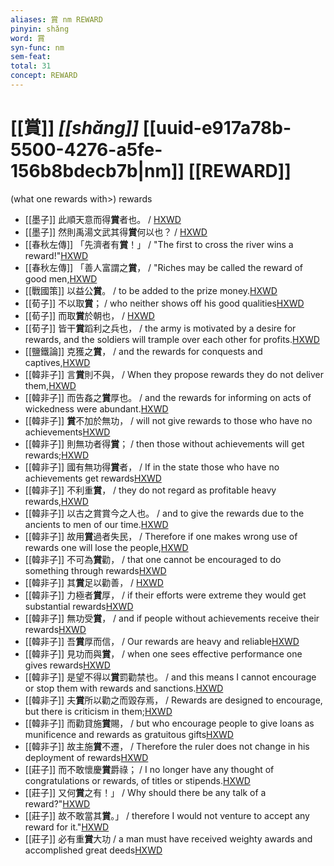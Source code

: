 ```yaml
---
aliases: 賞 nm REWARD
pinyin: shǎng
word: 賞
syn-func: nm
sem-feat: 
total: 31
concept: REWARD 
---
```

# [[賞]] *[[shǎng]]*  [[uuid-e917a78b-5500-4276-a5fe-156b8bdecb7b|nm]] [[REWARD]]
(what one rewards with>) rewards
 - [[墨子]] 此順天意而得**賞**者也。
                     / [HXWD](https://hxwd.org/textview.html?location=CH1a0938_CHANT_007-5a.17)
 - [[墨子]] 然則禹湯文武其得**賞**何以也？
                     / [HXWD](https://hxwd.org/textview.html?location=CH1a0938_CHANT_007-5a.20)
 - [[春秋左傳]] 「先濟者有**賞**！」 / "The first to cross the river wins a reward!"[HXWD](https://hxwd.org/textview.html?location=KR1e0001_tls_007-238a.45)
 - [[春秋左傳]] 「善人富謂之**賞**， / "Riches may be called the reward of good men,[HXWD](https://hxwd.org/textview.html?location=KR1e0001_tls_009-718a.38)
 - [[戰國策]] 以益公**賞**。 / to be added to the prize money.[HXWD](https://hxwd.org/textview.html?location=KR2e0003_tls_066-1a.18)
 - [[荀子]] 不以取**賞**；
                     / who neither shows off his good qualities[HXWD](https://hxwd.org/textview.html?location=KR3a0002_tls_003-11a.22)
 - [[荀子]] 而取**賞**於朝也，
                     / [HXWD](https://hxwd.org/textview.html?location=KR3a0002_tls_009-14a.14)
 - [[荀子]] 皆干**賞**蹈利之兵也， / the army is motivated by a desire for rewards, and the soldiers will trample over each other for profits.[HXWD](https://hxwd.org/textview.html?location=KR3a0002_tls_015-6a.13)
 - [[鹽鐵論]] 克獲之**賞**， / and the rewards for conquests and captives,[HXWD](https://hxwd.org/textview.html?location=KR3a0006_tls_003-10a.42)
 - [[韓非子]] 言**賞**則不與， / When they propose rewards they do not deliver them,[HXWD](https://hxwd.org/textview.html?location=KR3c0005_tls_001-6a.4)
 - [[韓非子]] 而告姦之**賞**厚也。 / and the rewards for informing on acts of wickedness were abundant.[HXWD](https://hxwd.org/textview.html?location=KR3c0005_tls_014-32a.4)
 - [[韓非子]] **賞**不加於無功， / will not give rewards to those who have no achievements[HXWD](https://hxwd.org/textview.html?location=KR3c0005_tls_014-49a.6)
 - [[韓非子]] 則無功者得**賞**； / then those without achievements will get rewards;[HXWD](https://hxwd.org/textview.html?location=KR3c0005_tls_014-53a.3)
 - [[韓非子]] 國有無功得**賞**者， / If in the state those who have no achievements get rewards[HXWD](https://hxwd.org/textview.html?location=KR3c0005_tls_014-54a.2)
 - [[韓非子]] 不利重**賞**， / they do not regard as profitable heavy rewards,[HXWD](https://hxwd.org/textview.html?location=KR3c0005_tls_014-69a.9)
 - [[韓非子]] 以古之賞賞今之人也。 / and to give the rewards due to the ancients to men of our time.[HXWD](https://hxwd.org/textview.html?location=KR3c0005_tls_019-18a.9)
 - [[韓非子]] 故用**賞**過者失民， / Therefore if one makes wrong use of rewards one will lose the people,[HXWD](https://hxwd.org/textview.html?location=KR3c0005_tls_019-20a.2)
 - [[韓非子]] 不可為**賞**勸， / that one cannot be encouraged to do something through rewards[HXWD](https://hxwd.org/textview.html?location=KR3c0005_tls_019-50a.7)
 - [[韓非子]] 其**賞**足以勸善， / [HXWD](https://hxwd.org/textview.html?location=KR3c0005_tls_026-1a.4)
 - [[韓非子]] 力極者**賞**厚， / if their efforts were extreme they would get substantial rewards[HXWD](https://hxwd.org/textview.html?location=KR3c0005_tls_026-2a.4)
 - [[韓非子]] 無功受**賞**， / and if people without achievements receive their rewards[HXWD](https://hxwd.org/textview.html?location=KR3c0005_tls_030-75a.10)
 - [[韓非子]] 吾**賞**厚而信， / Our rewards are heavy and reliable[HXWD](https://hxwd.org/textview.html?location=KR3c0005_tls_030-83a.7)
 - [[韓非子]] 見功而與**賞**， / when one sees effective performance one gives rewards[HXWD](https://hxwd.org/textview.html?location=KR3c0005_tls_032-127a.6)
 - [[韓非子]] 是望不得以**賞**罰勸禁也。 / and this means I cannot encourage or stop them with rewards and sanctions.[HXWD](https://hxwd.org/textview.html?location=KR3c0005_tls_034-36a.9)
 - [[韓非子]] 夫**賞**所以勸之而毀存焉， / Rewards are designed to encourage, but there is criticism in them;[HXWD](https://hxwd.org/textview.html?location=KR3c0005_tls_035-88a.11)
 - [[韓非子]] 而勸貸施**賞**賜， / but who encourage people to give loans as munificence and rewards as gratuitous gifts[HXWD](https://hxwd.org/textview.html?location=KR3c0005_tls_047-31a.5)
 - [[韓非子]] 故主施**賞**不遷， / Therefore the ruler does not change in his deployment of rewards[HXWD](https://hxwd.org/textview.html?location=KR3c0005_tls_049-32a.2)
 - [[莊子]] 而不敢懷慶**賞**爵祿； / I no longer have any thought of congratulations or rewards, of titles or stipends.[HXWD](https://hxwd.org/textview.html?location=KR5c0126_tls_019-15a.16)
 - [[莊子]] 又何**賞**之有！」 / Why should there be any talk of a reward?"[HXWD](https://hxwd.org/textview.html?location=KR5c0126_tls_028-12a.14)
 - [[莊子]] 故不敢當其**賞**。」 / therefore I would not venture to accept any reward for it."[HXWD](https://hxwd.org/textview.html?location=KR5c0126_tls_028-12a.22)
 - [[莊子]] 必有重**賞**大功 / a man must have received weighty awards and accomplished great deeds[HXWD](https://hxwd.org/textview.html?location=KR5c0126_tls_028-13a.4)